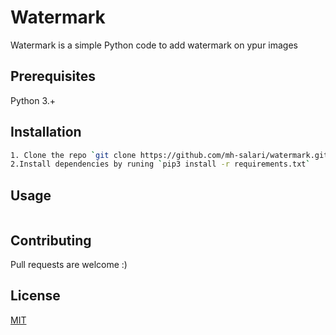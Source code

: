 # Watermark
Watermark is a simple Python code to add watermark on ypur images 

## Prerequisites 

Python 3.+

## Installation

```bash
1. Clone the repo `git clone https://github.com/mh-salari/watermark.git` or manually download the library.
2.Install dependencies by runing `pip3 install -r requirements.txt`
```


## Usage

```python
```

## Contributing
Pull requests are welcome :)

## License
[MIT](https://choosealicense.com/licenses/mit/)
